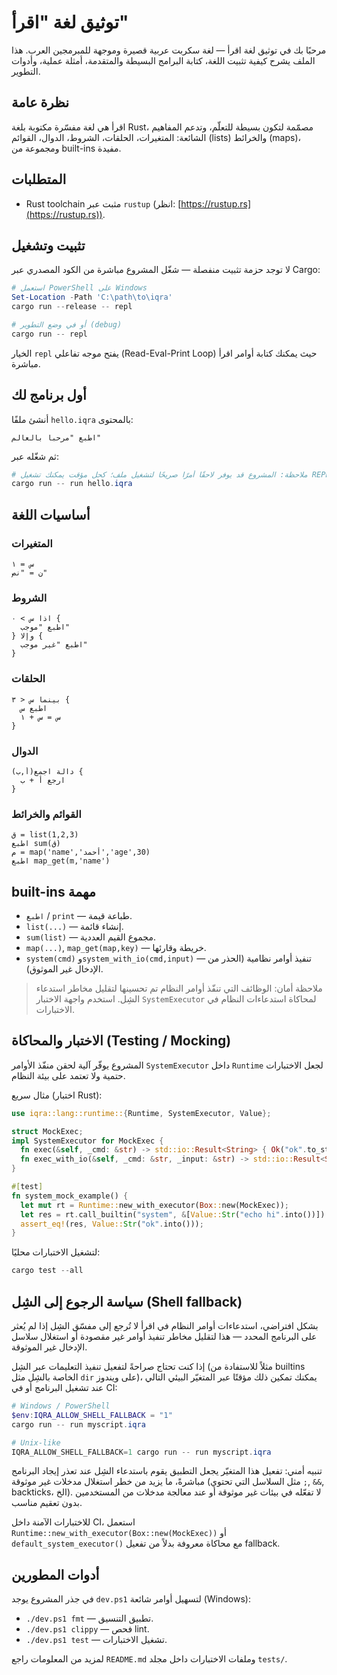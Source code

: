 # توثيق لغة "اقرأ"

مرحبًا بك في توثيق لغة اقرأ — لغة سكربت عربية قصيرة وموجهة للمبرمجين العرب.
هذا الملف يشرح كيفية تثبيت اللغة، كتابة البرامج البسيطة والمتقدمة، أمثلة عملية، وأدوات التطوير.

## نظرة عامة

اقرأ هي لغة مفسّرة مكتوبة بلغة Rust، مصمّمة لتكون بسيطة للتعلّم، وتدعم المفاهيم الشائعة: المتغيرات، الحلقات، الشروط، الدوال، القوائم (lists) والخرائط (maps)، ومجموعة من built-ins مفيدة.

## المتطلبات

- Rust toolchain مثبت عبر `rustup` (انظر: [https://rustup.rs](https://rustup.rs)).

## تثبيت وتشغيل

لا توجد حزمة تثبيت منفصلة — شغّل المشروع مباشرة من الكود المصدري عبر Cargo:

```powershell
# استعمل PowerShell على Windows
Set-Location -Path 'C:\path\to\iqra'
cargo run --release -- repl

# أو في وضع التطوير (debug)
cargo run -- repl
```

الخيار `repl` يفتح موجه تفاعلي (Read-Eval-Print Loop) حيث يمكنك كتابة أوامر اقرأ مباشرة.

## أول برنامج لك

أنشئ ملفًا `hello.iqra` بالمحتوى:

```iqra
اطبع "مرحبا بالعالم"
```

ثم شغّله عبر:

```powershell
# ملاحظة: المشروع قد يوفر لاحقًا أمرًا صريحًا لتشغيل ملف؛ كحل مؤقت يمكنك تشغيل REPL وقراءة الملف أو استخدام سكريبت بسيط.
cargo run -- run hello.iqra
```

## أساسيات اللغة

### المتغيرات

```iqra
س = ١
ن = "نص"
```

### الشروط

```iqra
اذا س > ٠ {
  اطبع "موجب"
} وإلا {
  اطبع "غير موجب"
}
```

### الحلقات

```iqra
بينما س < ٣ {
  اطبع س
  س = س + ١
}
```

### الدوال

```iqra
دالة اجمع(أ,ب) {
  ارجع أ + ب
}
```

### القوائم والخرائط

```iqra
ق = list(1,2,3)
اطبع sum(ق)
م = map('name','أحمد','age',30)
اطبع map_get(m,'name')
```

## built-ins مهمة

- `اطبع` / `print` — طباعة قيمة.
- `list(...)` — إنشاء قائمة.
- `sum(list)` — مجموع القيم العددية.
- `map(...)`, `map_get(map,key)` — خريطة وقارئها.
- `system(cmd)` و`system_with_io(cmd,input)` — تنفيذ أوامر نظامية (الحذر من الإدخال غير الموثوق).

> ملاحظة أمان: الوظائف التي تنفّذ أوامر النظام تم تحسينها لتقليل مخاطر استدعاء الشِل. استخدم واجهة الاختبار `SystemExecutor` لمحاكاة استدعاءات النظام في الاختبارات.

## الاختبار والمحاكاة (Testing / Mocking)

المشروع يوفّر آلية لحقن منفّذ الأوامر `SystemExecutor` داخل `Runtime` لجعل الاختبارات حتمية ولا تعتمد على بيئة النظام.

مثال سريع (اختبار Rust):

```rust
use iqra::lang::runtime::{Runtime, SystemExecutor, Value};

struct MockExec;
impl SystemExecutor for MockExec {
  fn exec(&self, _cmd: &str) -> std::io::Result<String> { Ok("ok".to_string()) }
  fn exec_with_io(&self, _cmd: &str, _input: &str) -> std::io::Result<String> { Ok("out".to_string()) }
}

#[test]
fn system_mock_example() {
  let mut rt = Runtime::new_with_executor(Box::new(MockExec));
  let res = rt.call_builtin("system", &[Value::Str("echo hi".into())]).unwrap();
  assert_eq!(res, Value::Str("ok".into()));
}
```

لتشغيل الاختبارات محليًا:

```powershell
cargo test --all
```

## سياسة الرجوع إلى الشِل (Shell fallback)

بشكل افتراضي، استدعاءات أوامر النظام في اقرأ لا تُرجع إلى مفسّق الشِل إذا لم يُعثر على البرنامج المحدد — هذا لتقليل مخاطر تنفيذ أوامر غير مقصودة أو استغلال سلاسل الإدخال غير الموثوقة.

إذا كنت تحتاج صراحةً لتفعيل تنفيذ التعليمات عبر الشِل (مثلاً للاستفادة من builtins الخاصة بالشِل مثل `dir` على ويندوز)، يمكنك تمكين ذلك مؤقتًا عبر المتغيّر البيئي التالي عند تشغيل البرنامج أو في CI:

```powershell
# Windows / PowerShell
$env:IQRA_ALLOW_SHELL_FALLBACK = "1"
cargo run -- run myscript.iqra

# Unix-like
IQRA_ALLOW_SHELL_FALLBACK=1 cargo run -- run myscript.iqra
```

تنبيه أمني: تفعيل هذا المتغيّر يجعل التطبيق يقوم باستدعاء الشِل عند تعذر إيجاد البرنامج مباشرةً، ما يزيد من خطر استغلال مدخلات غير موثوقة (مثل السلاسل التي تحتوي `;`, `&&`, backticks، الخ). لا تفعّله في بيئات غير موثوقة أو عند معالجة مدخلات من المستخدمين بدون تعقيم مناسب.

للاختبارات الآمنة داخل CI، استعمل `Runtime::new_with_executor(Box::new(MockExec))` أو `default_system_executor()` مع محاكاة معروفة بدلاً من تفعيل fallback.


## أدوات المطورين

في جذر المشروع يوجد `dev.ps1` لتسهيل أوامر شائعة (Windows):

- `./dev.ps1 fmt` — تطبيق التنسيق.
- `./dev.ps1 clippy` — فحص lint.
- `./dev.ps1 test` — تشغيل الاختبارات.

لمزيد من المعلومات راجع `README.md` وملفات الاختبارات داخل مجلد `tests/`.
